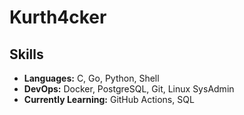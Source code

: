 # Kurth4cker

## Skills

* **Languages:** C, Go, Python, Shell
* **DevOps:** Docker, PostgreSQL, Git, Linux SysAdmin
* **Currently Learning:** GitHub Actions, SQL
